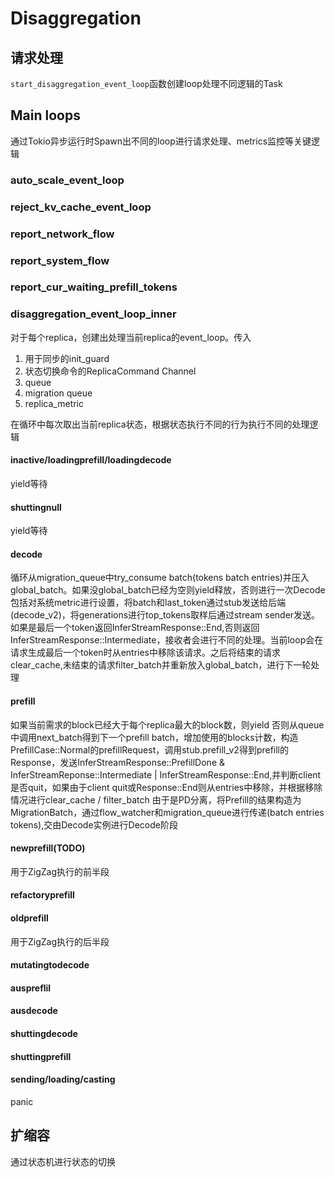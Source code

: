 # Disaggregation
## 请求处理
`start_disaggregation_event_loop`函数创建loop处理不同逻辑的Task
## Main loops
通过Tokio异步运行时Spawn出不同的loop进行请求处理、metrics监控等关键逻辑
### auto_scale_event_loop
### reject_kv_cache_event_loop
### report_network_flow
### report_system_flow
### report_cur_waiting_prefill_tokens
### disaggregation_event_loop_inner
对于每个replica，创建出处理当前replica的event_loop。传入
1. 用于同步的init_guard
2. 状态切换命令的ReplicaCommand Channel
3. queue
4. migration queue
5. replica_metric


在循环中每次取出当前replica状态，根据状态执行不同的行为执行不同的处理逻辑
#### inactive/loadingprefill/loadingdecode
yield等待
#### shuttingnull
yield等待
#### decode
循环从migration_queue中try_consume batch(tokens batch entries)并压入global_batch。如果没global_batch已经为空则yield释放，否则进行一次Decode
包括对系统metric进行设置，将batch和last_token通过stub发送给后端(decode_v2)，将generations进行top_tokens取样后通过stream sender发送。如果是最后一个token返回InferStreamResponse::End,否则返回InferStreamResponse::Intermediate，接收者会进行不同的处理。当前loop会在请求生成最后一个token时从entries中移除该请求。之后将结束的请求clear_cache,未结束的请求filter_batch并重新放入global_batch，进行下一轮处理
#### prefill
如果当前需求的block已经大于每个replica最大的block数，则yield
否则从queue中调用next_batch得到下一个prefill batch，增加使用的blocks计数，构造PrefillCase::Normal的prefillRequest，调用stub.prefill_v2得到prefill的Response，发送InferStreamResponse::PrefillDone & InferStreamReponse::Intermediate | InferStreamResponse::End,并判断client是否quit，如果由于client quit或Response::End则从entries中移除，并根据移除情况进行clear_cache / filter_batch
由于是PD分离，将Prefill的结果构造为MigrationBatch，通过flow_watcher和migration_queue进行传递(batch entries tokens),交由Decode实例进行Decode阶段
#### newprefill(TODO)
用于ZigZag执行的前半段
#### refactoryprefill
#### oldprefill
用于ZigZag执行的后半段
#### mutatingtodecode
#### auspreflil
#### ausdecode
#### shuttingdecode
#### shuttingprefill
#### sending/loading/casting
panic
## 扩缩容
通过状态机进行状态的切换